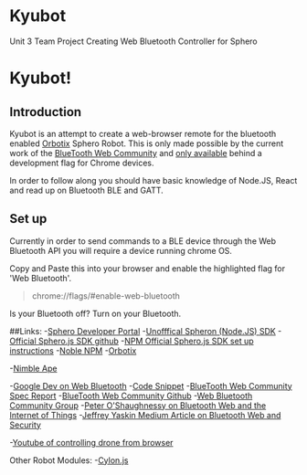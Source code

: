 # Kyubot
Unit 3 Team Project Creating Web Bluetooth Controller for Sphero

# Kyubot!

## Introduction

Kyubot is an attempt to create a web-browser remote for the bluetooth enabled [Orbotix](https://github.com/orbotix) Sphero Robot. This is only made possible by the current work of the [BlueTooth Web Community](https://webbluetoothcg.github.io/web-bluetooth/) and [only available](http://caniuse.com/#feat=web-bluetooth) behind a development flag for Chrome devices.

In order to follow along you should have basic knowledge of Node.JS, React and read up on Bluetooth BLE and GATT.

## Set up

Currently in order to send commands to a BLE device through the Web Bluetooth API you will require a device running chrome OS.

Copy and Paste this into your browser and enable the highlighted flag for 'Web Bluetooth'.
>chrome://flags/#enable-web-bluetooth

Is your Bluetooth off? Turn on your Bluetooth. 

##Links:
-[Sphero Developer Portal](https://developer.gosphero.com/)
-[Unofffical Spheron (Node.JS) SDK](https://github.com/alchemycs/spheron)
-[Official Sphero.js SDK github](https://github.com/orbotix/sphero.js)
-[NPM Official Sphero.js SDK set up instructions](https://www.npmjs.com/package/sphero)
-[Noble NPM](https://github.com/sandeepmistry/noble)
-[Orbotix](https://github.com/orbotix)

-[Nimble Ape](https://nimblea.pe/monkey-business/2015/12/17/these-arent-the-droids-youre-looking-for/)

-[Google Dev on Web Bluetooth](https://developers.google.com/web/updates/2015/07/interact-with-ble-devices-on-the-web?hl=en)
-[Code Snippet](https://googlechrome.github.io/samples/web-bluetooth/device-info.html)
-[BlueTooth Web Community Spec Report](https://webbluetoothcg.github.io/web-bluetooth/)
-[BlueTooth Web Community Github](https://github.com/WebBluetoothCG/web-bluetooth/blob/gh-pages/charter.md)
-[Web Bluetooth Community Group](https://www.w3.org/community/web-bluetooth/)
-[Peter O'Shaughnessy on Bluetooth Web and the Internet of Things](http://peteroshaughnessy.com/posts/web-bluetooth-controlling-the-real-world/)
-[Jeffrey Yaskin Medium Article on Bluetooth Web and Security](https://medium.com/@jyasskin/the-web-bluetooth-security-model-666b4e7eed2#.wyioxsmhm)


-[Youtube of controlling drone from browser](https://www.youtube.com/watch?v=yILD_ZdXJW4)

Other Robot Modules:
-[Cylon.js](https://cylonjs.com/documentation/platforms/sphero-ble/)
